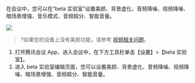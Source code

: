 在会议中，您可以在“beta 实验室”设置美颜、背景虚化、音频降噪、视频降噪、暗场景增强、音乐模式、音频超分、智能音量。

![](https://main.qcloudimg.com/raw/21212a24468811905ee7e5613f89f44f.png)

>?如果您的设备上没有美颜功能，请参考 [视频相关问题](https://cloud.tencent.com/document/product/1095/41253#.E4.B8.BA.E4.BB.80.E4.B9.88.E6.88.91.E7.9A.84.E8.AE.BE.E5.A4.87.E4.B8.8A.E6.B2.A1.E6.9C.89.E7.BE.8E.E9.A2.9C.E5.8A.9F.E8.83.BD.EF.BC.9F)。


1. 打开腾讯会议 App，进入会议中，在下方工具栏单击【设置】>【beta 实验室】。
2. 进入 beta 实验室编辑页面，您可以设置美颜、背景虚化、音频降噪、视频降噪、暗场景增强、音频超分、智能音量。
